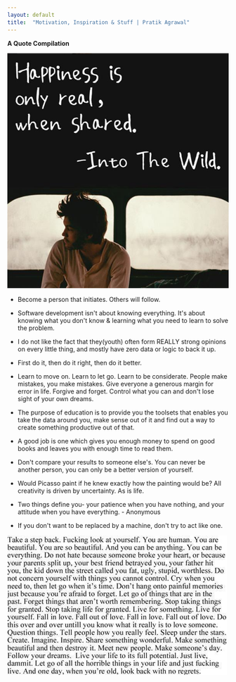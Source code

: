 ```yaml
---
layout: default
title:  "Motivation, Inspiration & Stuff | Pratik Agrawal"
---
```

**A Quote Compilation** 

![Happyness](images/inspire/happy.png)

* Become a person that initiates. Others will follow.

* Software development isn't about knowing everything. It's about knowing what you don't know & 
learning what you need to learn to solve the problem.

* I do not like the fact that they(youth) often form REALLY strong opinions on every little thing, and 
mostly have zero data or logic to back it up.

* First do it, then do it right, then do it better.

* Learn to move on. Learn to let go. Learn to be considerate. People make mistakes, you make 
mistakes. Give everyone a generous margin for error in life. Forgive and forget. Control what 
you can and don't lose sight of your own dreams.

* The purpose of education is to provide you the toolsets that enables you take the data 
around you, make sense out of it and find out a way to create something productive out of 
that.

* A good job is one which gives you enough money to spend on good books and leaves you with enough time to read them.

* Don't compare your results to someone else's. You can never be another person, you can only be a better version of yourself.

* Would Picasso paint if he knew exactly how the painting would be? All creativity is driven by uncertainty. As is life.

* Two things define you- your patience when you have nothing, and your attitude when you have everything. - Anonymous

* If you don't want to be replaced by a machine, don't try to act like one.

![Things](images/inspire/f.jpg)



